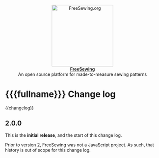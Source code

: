 <p align="center">
  <a title="Go to freesewing.org" href="https://freesewing.org/">
    <img src="https://freesewing.org/share/en.wide.jpg" align="center" width="200px" alt="FreeSewing.org"/>
  </a>
  <br>
  <b><a href="https://freesewing.org/">FreeSewing</a></b>
  <br>
  An open source platform for made-to-measure sewing patterns
</p>

# {{{fullname}}} Change log

{{changelog}}

## 2.0.0

This is the **initial release**, and the start of this change log.

Prior to version 2, FreeSewing was not a JavaScript project.
As such, that history is out of scope for this change log.
